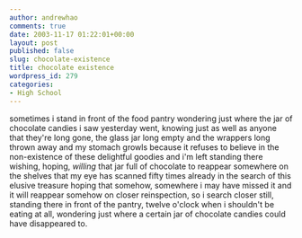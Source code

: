 ```yaml
---
author: andrewhao
comments: true
date: 2003-11-17 01:22:01+00:00
layout: post
published: false
slug: chocolate-existence
title: chocolate existence
wordpress_id: 279
categories:
- High School
---
```


sometimes i stand in front of the food pantry wondering just where the jar of chocolate candies i saw yesterday went, knowing just as well as anyone that they're long gone, the glass jar long empty and the wrappers long thrown away and my stomach growls because it refuses to believe in the non-existence of these delightful goodies and i'm left standing there wishing, hoping, _willing_ that jar full of chocolate to reappear somewhere on the shelves that my eye has scanned fifty times already in the search of this elusive treasure hoping that somehow, somewhere i may have missed it and it will reappear somehow on closer reinspection, so i search closer still, standing there in front of the pantry, twelve o'clock when i shouldn't be eating at all, wondering just where a certain jar of chocolate candies could have disappeared to.
